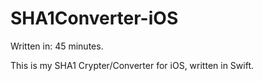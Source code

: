# SHA1Converter-iOS
Written in: 45 minutes.

This is my SHA1 Crypter/Converter for iOS, written in Swift.

